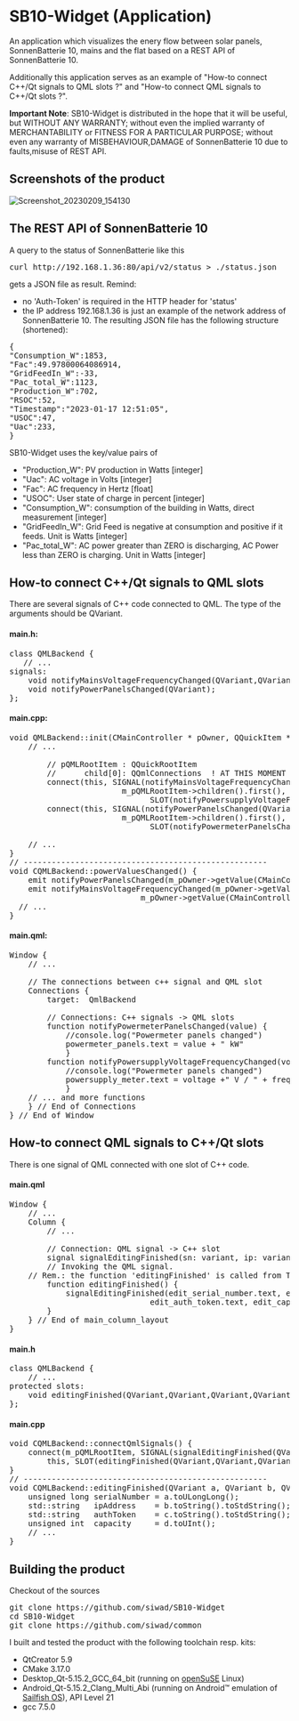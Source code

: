 # SB10-Widget (Application)

An application which visualizes the enery flow between solar panels, SonnenBatterie 10, mains and the flat based on a REST API of SonnenBatterie 10.

Additionally this application serves as an example of "How-to connect C++/Qt signals to QML slots ?" and "How-to connect QML signals to C++/Qt slots ?".

<strong>Important Note</strong>: 
SB10-Widget is distributed in the hope that it will be useful, but WITHOUT ANY WARRANTY; without even the implied warranty of MERCHANTABILITY or FITNESS FOR A PARTICULAR PURPOSE; without even any warranty of MISBEHAVIOUR,DAMAGE of SonnenBatterie 10 due to faults,misuse of REST API.

## Screenshots of the product
![Screenshot_20230209_154130](https://user-images.githubusercontent.com/107047007/217846446-3c0e9811-7e8d-4f19-8407-2b2fb67b80bf.png)

## The REST API of SonnenBatterie 10
A query to the status of SonnenBatterie like this
<pre>
curl http://192.168.1.36:80/api/v2/status > ./status.json
</pre>
gets a JSON file as result. Remind:
* no 'Auth-Token' is required in the HTTP header for 'status'
* the IP address 192.168.1.36 is just an example of the network address of SonnenBatterie 10.
The resulting JSON file has the following structure (shortened):
<pre>
{
"Consumption_W":1853,
"Fac":49.97800064086914,
"GridFeedIn_W":-33,
"Pac_total_W":1123,
"Production_W":702,
"RSOC":52,
"Timestamp":"2023-01-17 12:51:05",
"USOC":47,
"Uac":233,
}
</pre>
SB10-Widget uses the key/value pairs of 
* "Production_W": PV production in Watts [integer]
* "Uac": AC voltage in Volts [integer]
* "Fac": AC frequency in Hertz [float]
* "USOC": User state of charge in percent [integer]
* "Consumption_W": consumption of the building in Watts, direct measurement [integer]
* "GridFeedIn_W": Grid Feed is negative at consumption and positive if it feeds. Unit is Watts [integer]
* "Pac_total_W": AC power greater than ZERO is discharging, AC Power less than ZERO is charging. Unit in Watts [integer]

## How-to connect C++/Qt signals to QML slots
There are several signals of C++ code connected to QML. The type of the arguments should be QVariant.

#### main.h:
<pre>
class QMLBackend {
   // ...
signals:
	void notifyMainsVoltageFrequencyChanged(QVariant,QVariant);
	void notifyPowerPanelsChanged(QVariant);
};
</pre>
#### main.cpp:
<pre>
void QMLBackend::init(CMainController * pOwner, QQuickItem * pQMLRootItem) {
    // ...

		// pQMLRootItem : QQuickRootItem
		//		child[0]: QQmlConnections  ! AT THIS MOMENT !
		connect(this, SIGNAL(notifyMainsVoltageFrequencyChanged(QVariant,QVariant)), 
                        m_pQMLRootItem->children().first(), 
                              SLOT(notifyPowersupplyVoltageFrequencyChanged(QVariant,QVariant)), Qt::QueuedConnection);
		connect(this, SIGNAL(notifyPowerPanelsChanged(QVariant)), 
                        m_pQMLRootItem->children().first(), 
                              SLOT(notifyPowermeterPanelsChanged(QVariant)), Qt::QueuedConnection);
    
    // ...
}
// ----------------------------------------------------
void CQMLBackend::powerValuesChanged() {
	emit notifyPowerPanelsChanged(m_pOwner->getValue(CMainController::EVT_PowerPanels).c_str());
	emit notifyMainsVoltageFrequencyChanged(m_pOwner->getValue(CMainController::EVT_MainsVoltage).c_str(),
					        m_pOwner->getValue(CMainController::EVT_MainsFrequency).c_str());
  // ...
}
</pre>
#### main.qml:
<pre>
Window {
    // ...

    // The connections between c++ signal and QML slot
    Connections {
        target:  QmlBackend

        // Connections: C++ signals -> QML slots
        function notifyPowermeterPanelsChanged(value) {
            //console.log("Powermeter panels changed")
            powermeter_panels.text = value + " kW"
            }
        function notifyPowersupplyVoltageFrequencyChanged(voltage, frequency) {
            //console.log("Powermeter panels changed")
            powersupply_meter.text = voltage +" V / " + frequency + " Hz"
            }
	// ... and more functions
    } // End of Connections
} // End of Window
</pre>

## How-to connect QML signals to C++/Qt slots
There is one signal of QML connected with one slot of C++ code.

#### main.qml
<pre>
Window {
    // ...
    Column {
        // ...
	
        // Connection: QML signal -> C++ slot
        signal signalEditingFinished(sn: variant, ip: variant, auth: variant, cap: variant)
        // Invoking the QML signal. 
	// Rem.: the function 'editingFinished' is called from TextInput.onEditingFinished
        function editingFinished() {
            signalEditingFinished(edit_serial_number.text, edit_ip_addr.text, 
	                          edit_auth_token.text, edit_capacity.text)
        }
    } // End of main_column_layout
}
</pre>

#### main.h
<pre>
class QMLBackend {
    // ...
protected slots:
    void editingFinished(QVariant,QVariant,QVariant,QVariant);
};
</pre>

#### main.cpp
<pre>
void CQMLBackend::connectQmlSignals() {
	connect(m_pQMLRootItem, SIGNAL(signalEditingFinished(QVariant,QVariant,QVariant,QVariant)),
		this, SLOT(editingFinished(QVariant,QVariant,QVariant,QVariant)), Qt::QueuedConnection);
}
// ----------------------------------------------------
void CQMLBackend::editingFinished(QVariant a, QVariant b, QVariant c, QVariant d) {
    unsigned long serialNumber = a.toULongLong();
    std::string   ipAddress    = b.toString().toStdString();
    std::string   authToken    = c.toString().toStdString();
    unsigned int  capacity     = d.toUInt();
    // ...
}
</pre>

## Building the product
Checkout of the sources
<pre>
git clone https://github.com/siwad/SB10-Widget
cd SB10-Widget
git clone https://github.com/siwad/common
</pre>

I built and tested the product with the following toolchain resp. kits:
* QtCreator 5.9
* CMake 3.17.0
* Desktop_Qt-5.15.2_GCC_64_bit (running on [openSuSE](https://www.opensuse.org) Linux)
* Android_Qt-5.15.2_Clang_Multi_Abi (running on Android:tm: emulation of [Sailfish OS](https://sailfishos.org/)), API Level 21
* gcc 7.5.0
